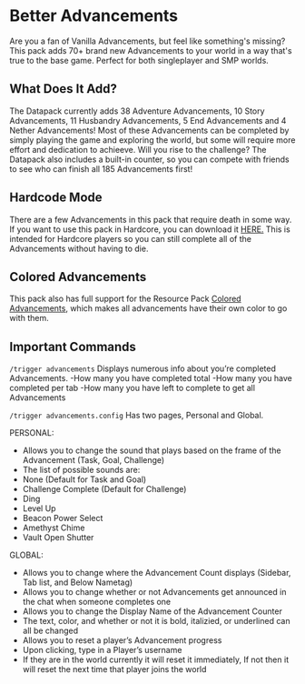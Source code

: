# Better Advancements
Are you a fan of Vanilla Advancements, but feel like something's missing? This pack adds 70+ brand new Advancements to your world in a way that's true to the base game. Perfect for both singleplayer and SMP worlds.

## What Does It Add?
The Datapack currently adds 38 Adventure Advancements, 10 Story Advancements, 11 Husbandry Advancements, 5 End Advancements and 4 Nether Advancements! Most of these Advancements can be completed by simply playing the game and exploring the world, but some will require more effort and dedication to achieeve. Will you rise to the challenge? The Datapack also includes a built-in counter, so you can compete with friends to see who can finish all 185 Advancements first!

## Hardcode Mode
There are a few Advancements in this pack that require death in some way. If you want to use this pack in Hardcore, you can download it [HERE.](https://modrinth.com/project/better_advancements_hardcore) This is intended for Hardcore players so you can still complete all of the Advancements without having to die.

## Colored Advancements
This pack also has full support for the Resource Pack [Colored Advancements](https://modrinth.com/resourcepack/colored_advancements), which makes all advancements have their own color to go with them.

## Important Commands

```/trigger advancements```
Displays numerous info about you’re completed Advancements.
-How many you have completed total
-How many you have completed per tab
-How many you have left to complete to get all Advancements


```/trigger advancements.config```
Has two pages, Personal and Global.

PERSONAL:
- Allows you to change the sound that plays based on the frame of the Advancement (Task, Goal, Challenge)
- The list of possible sounds are:
-  None (Default for Task and Goal)
-  Challenge Complete (Default for Challenge)
-  Ding
-  Level Up
-  Beacon Power Select
-  Amethyst Chime
-  Vault Open Shutter

GLOBAL:
- Allows you to change where the Advancement Count displays (Sidebar, Tab list, and Below Nametag)
- Allows you to change whether or not Advancements get announced in the chat when someone completes one
- Allows you to change the Display Name of the Advancement Counter
- The text, color, and whether or not it is bold, italizied, or underlined can all be changed
- Allows you to reset a player’s Advancement progress
- Upon clicking, type in a Player’s username
- If they are in the world currently it will reset it immediately, If not then it will reset the next time that player joins the world
